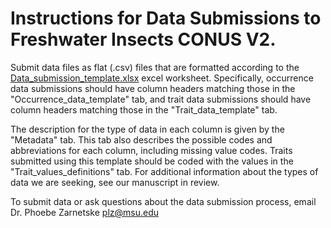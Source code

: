 Instructions for Data Submissions to Freshwater Insects CONUS V2.
===

Submit data files as flat (.csv) files that are formatted according to the  [Data_submission_template.xlsx](https://github.com/aquaXterra/freshwater_insects_CONUS/raw/master/Data_submission_template.xlsx) excel worksheet. 
Specifically, occurrence data submissions should have column headers matching those in the "Occurrence_data_template" tab, 
and trait data submissions should have column headers matching those in the "Trait_data_template" tab. 

The description for the type of data in each column is given by the "Metadata" tab. 
This tab also describes the possible codes and abbreviations for each column, including missing value codes. 
Traits submitted using this template should be coded with the values in the "Trait_values_definitions" tab. 
For additional information about the types of data we are seeking, see our manuscript in review.


To submit data or ask questions about the data submission process, email Dr. Phoebe Zarnetske  <a href="mailto:plz@msu.edu">plz@msu.edu</a>
